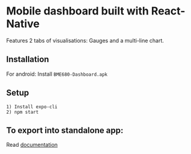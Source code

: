 # Mobile dashboard built with React-Native
Features 2 tabs of visualisations: Gauges and a multi-line chart.
## Installation
For android: Install `BME680-Dashboard.apk`

## Setup
    1) Install expo-cli
    2) npm start

## To export into standalone app:
Read [documentation](https://docs.expo.io/versions/latest/distribution/building-standalone-apps)
